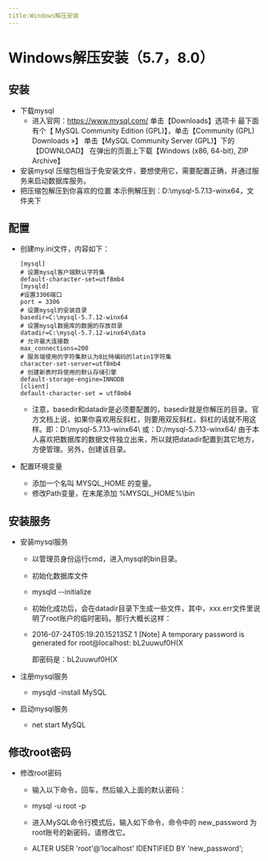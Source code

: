 ```yaml
---
title:Windows解压安装
---
```

# Windows解压安装（5.7，8.0）

## 安装
* 下载mysql
   *    进入官网：https://www.mysql.com/
        单击【Downloads】选项卡
        最下面有个【 MySQL Community Edition  (GPL)】，单击【Community (GPL) Downloads »】
        单击【MySQL Community Server (GPL)】下的【DOWNLOAD】
        在弹出的页面上下载【Windows (x86, 64-bit), ZIP Archive】
* 安装mysql
   压缩包相当于免安装文件，要想使用它，需要配置正确，并通过服务来启动数据库服务。
* 把压缩包解压到你喜欢的位置
  本示例解压到：D:\mysql-5.7.13-winx64，文件夹下
## 配置
* 创建my.ini文件，内容如下：
   ```
   [mysql]
   # 设置mysql客户端默认字符集
   default-character-set=utf8mb4 
   [mysqld]
   #设置3306端口
   port = 3306 
   # 设置mysql的安装目录
   basedir=C:\mysql-5.7.12-winx64
   # 设置mysql数据库的数据的存放目录
   datadir=C:\mysql-5.7.12-winx64\data
   # 允许最大连接数
   max_connections=200
   # 服务端使用的字符集默认为8比特编码的latin1字符集
   character-set-server=utf8mb4
   # 创建新表时将使用的默认存储引擎
   default-storage-engine=INNODB
   [client]
   default-character-set = utf8mb4
   ```
   *    注意，basedir和datadir是必须要配置的，basedir就是你解压的目录。官方文档上说，如果你喜欢用反斜杠，则要用双反斜杠，斜杠的话就不用这样。即：D:\\mysql-5.7.13-winx64\\ 或：D:/mysql-5.7.13-winx64/
   由于本人喜欢把数据库的数据文件独立出来，所以就把datadir配置到其它地方，方便管理。另外，创建该目录。

* 配置环境变量
  *    添加一个名叫 MYSQL_HOME 的变量。
  *    修改Path变量，在末尾添加 %MYSQL_HOME%\bin 
  
## 安装服务
* 安装mysql服务
  *   以管理员身份运行cmd，进入mysql的bin目录。
  *   初始化数据库文件
  *   mysqld  --initialize
  *   初始化成功后，会在datadir目录下生成一些文件，其中，xxx.err文件里说明了root账户的临时密码。那行大概长这样：
  *   2016-07-24T05:19:20.152135Z 1 [Note] A temporary password is generated for root@localhost: bL2uuwuf0H(X
     
      即密码是：bL2uuwuf0H(X

* 注册mysql服务

  *   mysqld -install MySQL
* 启动mysql服务

  *   net start MySQL

## 修改root密码
* 修改root密码
  * 输入以下命令，回车，然后输入上面的默认密码：

  * mysql -u root -p

  * 进入MySQL命令行模式后，输入如下命令，命令中的 new_password 为root账号的新密码，请修改它。

  * ALTER USER 'root'@'localhost' IDENTIFIED BY 'new_password';